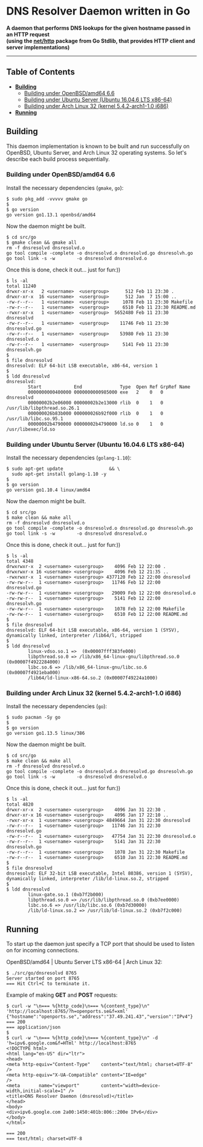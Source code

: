 # DNS Resolver Daemon written in Go

**A daemon that performs DNS lookups for the given hostname passed in an HTTP request
<br />(using the [net/http](https://golang.org/pkg/net/http/ "Package http") package from Go Stdlib, that provides HTTP client and server implementations)**

---

## Table of Contents

* **[Building](#building)**
  * [Building under OpenBSD/amd64 6.6](#building-under-openbsdamd64-66)
  * [Building under Ubuntu Server (Ubuntu 16.04.6 LTS x86-64)](#building-under-ubuntu-server-ubuntu-16046-lts-x86-64)
  * [Building under Arch Linux 32 (kernel 5.4.2-arch1-1.0 i686)](#building-under-arch-linux-32-kernel-542-arch1-10-i686)
* **[Running](#running)**

## Building

This daemon implementation is known to be built and run successfully on OpenBSD, Ubuntu Server, and Arch Linux 32 operating systems. So let's describe each build process sequentially.

### Building under OpenBSD/amd64 6.6

Install the necessary dependencies (`gmake`, `go`):

```
$ sudo pkg_add -vvvvv gmake go
$
$ go version
go version go1.13.1 openbsd/amd64
```

Now the daemon might be built.

```
$ cd src/go
$ gmake clean && gmake all
rm -f dnsresolvd dnsresolvd.o
go tool compile -complete -o dnsresolvd.o dnsresolvd.go dnsresolvh.go
go tool link -s -w        -o dnsresolvd dnsresolvd.o
```

Once this is done, check it out... just for fun:))

```
$ ls -al
total 11240
drwxr-xr-x   2 <username>  <usergroup>      512 Feb 11 23:30 .
drwxr-xr-x  16 <username>  <usergroup>      512 Jan  7 15:00 ..
-rw-r--r--   1 <username>  <usergroup>     1078 Feb 11 23:30 Makefile
-rw-r--r--   1 <username>  <usergroup>     6510 Feb 11 23:30 README.md
-rwxr-xr-x   1 <username>  <usergroup>  5652480 Feb 11 23:30 dnsresolvd
-rw-r--r--   1 <username>  <usergroup>    11746 Feb 11 23:30 dnsresolvd.go
-rw-r--r--   1 <username>  <usergroup>    53980 Feb 11 23:30 dnsresolvd.o
-rw-r--r--   1 <username>  <usergroup>     5141 Feb 11 23:30 dnsresolvh.go
$
$ file dnsresolvd
dnsresolvd: ELF 64-bit LSB executable, x86-64, version 1
$
$ ldd dnsresolvd
dnsresolvd:
        Start            End              Type  Open Ref GrpRef Name
        0000000000400000 0000000000985000 exe   2    0   0      dnsresolvd
        00000002b2e06000 00000002b2e13000 rlib  0    1   0      /usr/lib/libpthread.so.26.1
        000000026b83b000 000000026b92f000 rlib  0    1   0      /usr/lib/libc.so.95.1
        00000002b4790000 00000002b4790000 ld.so 0    1   0      /usr/libexec/ld.so
```

### Building under Ubuntu Server (Ubuntu 16.04.6 LTS x86-64)

Install the necessary dependencies (`golang-1.10`):

```
$ sudo apt-get update                 && \
  sudo apt-get install golang-1.10 -y
$
$ go version
go version go1.10.4 linux/amd64
```

Now the daemon might be built.

```
$ cd src/go
$ make clean && make all
rm -f dnsresolvd dnsresolvd.o
go tool compile -complete -o dnsresolvd.o dnsresolvd.go dnsresolvh.go
go tool link -s -w        -o dnsresolvd dnsresolvd.o
```

Once this is done, check it out... just for fun:))

```
$ ls -al
total 4348
drwxrwxr-x  2 <username> <usergroup>    4096 Feb 12 22:00 .
drwxrwxr-x 16 <username> <usergroup>    4096 Feb 12 21:35 ..
-rwxrwxr-x  1 <username> <usergroup> 4377120 Feb 12 22:00 dnsresolvd
-rw-rw-r--  1 <username> <usergroup>   11746 Feb 12 22:00 dnsresolvd.go
-rw-rw-r--  1 <username> <usergroup>   29009 Feb 12 22:00 dnsresolvd.o
-rw-rw-r--  1 <username> <usergroup>    5141 Feb 12 22:00 dnsresolvh.go
-rw-rw-r--  1 <username> <usergroup>    1078 Feb 12 22:00 Makefile
-rw-rw-r--  1 <username> <usergroup>    6510 Feb 12 22:00 README.md
$
$ file dnsresolvd
dnsresolvd: ELF 64-bit LSB executable, x86-64, version 1 (SYSV), dynamically linked, interpreter /lib64/l, stripped
$
$ ldd dnsresolvd
        linux-vdso.so.1 =>  (0x00007fff383fe000)
        libpthread.so.0 => /lib/x86_64-linux-gnu/libpthread.so.0 (0x00007f4922284000)
        libc.so.6 => /lib/x86_64-linux-gnu/libc.so.6 (0x00007f4921eba000)
        /lib64/ld-linux-x86-64.so.2 (0x00007f49224a1000)
```

### Building under Arch Linux 32 (kernel 5.4.2-arch1-1.0 i686)

Install the necessary dependencies (`go`):

```
$ sudo pacman -Sy go
$
$ go version
go version go1.13.5 linux/386
```

Now the daemon might be built.

```
$ cd src/go
$ make clean && make all
rm -f dnsresolvd dnsresolvd.o
go tool compile -complete -o dnsresolvd.o dnsresolvd.go dnsresolvh.go
go tool link -s -w        -o dnsresolvd dnsresolvd.o
```

Once this is done, check it out... just for fun:))

```
$ ls -al
total 4820
drwxr-xr-x  2 <username> <usergroup>    4096 Jan 31 22:30 .
drwxr-xr-x 16 <username> <usergroup>    4096 Jan 17 22:10 ..
-rwxr-xr-x  1 <username> <usergroup> 4849664 Jan 31 22:30 dnsresolvd
-rw-r--r--  1 <username> <usergroup>   11746 Jan 31 22:30 dnsresolvd.go
-rw-r--r--  1 <username> <usergroup>   47754 Jan 31 22:30 dnsresolvd.o
-rw-r--r--  1 <username> <usergroup>    5141 Jan 31 22:30 dnsresolvh.go
-rw-r--r--  1 <username> <usergroup>    1078 Jan 31 22:30 Makefile
-rw-r--r--  1 <username> <usergroup>    6510 Jan 31 22:30 README.md
$
$ file dnsresolvd
dnsresolvd: ELF 32-bit LSB executable, Intel 80386, version 1 (SYSV), dynamically linked, interpreter /lib/ld-linux.so.2, stripped
$
$ ldd dnsresolvd
        linux-gate.so.1 (0xb7f2b000)
        libpthread.so.0 => /usr/lib/libpthread.so.0 (0xb7ee0000)
        libc.so.6 => /usr/lib/libc.so.6 (0xb7d30000)
        /lib/ld-linux.so.2 => /usr/lib/ld-linux.so.2 (0xb7f2c000)
```

## Running

To start up the daemon just specify a TCP port that should be used to listen on for incoming connections.

OpenBSD/amd64 | Ubuntu Server LTS x86-64 | Arch Linux 32:

```
$ ./src/go/dnsresolvd 8765
Server started on port 8765
=== Hit Ctrl+C to terminate it.
```

Example of making **GET** and **POST** requests:

```
$ curl -w "\n=== %{http_code}\n=== %{content_type}\n" 'http://localhost:8765/?h=openports.se&f=xml'
{"hostname":"openports.se","address":"37.49.241.43","version":"IPv4"}
=== 200
=== application/json
$
$ curl -w "\n=== %{http_code}\n=== %{content_type}\n" -d 'h=ipv6.google.com&f=HTml' http://localhost:8765
<!DOCTYPE html>
<html lang="en-US" dir="ltr">
<head>
<meta http-equiv="Content-Type"    content="text/html; charset=UTF-8"           />
<meta http-equiv="X-UA-Compatible" content="IE=edge"                            />
<meta       name="viewport"        content="width=device-width,initial-scale=1" />
<title>DNS Resolver Daemon (dnsresolvd)</title>
</head>
<body>
<div>ipv6.google.com 2a00:1450:401b:806::200e IPv6</div>
</body>
</html>

=== 200
=== text/html; charset=UTF-8
```
